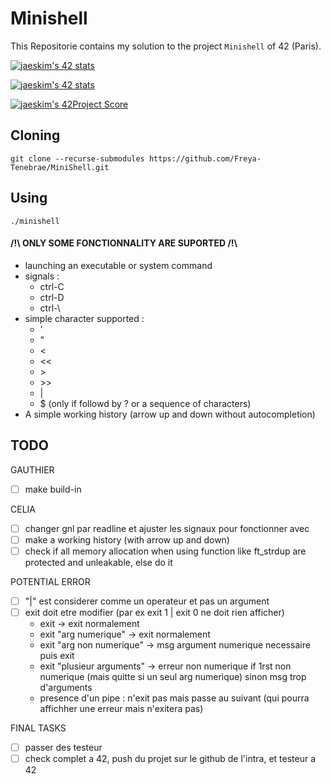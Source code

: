 # Minishell

This Repositorie contains my solution to the project `Minishell` of 42 (Paris).

[![jaeskim's 42 stats](https://badge42.herokuapp.com/api/stats/cmaginot?cursus=42cursus&privacyName=true)](https://github.com/JaeSeoKim/badge42)

[![jaeskim's 42 stats](https://badge42.herokuapp.com/api/stats/gadeneux?cursus=42cursus&privacyName=true)](https://github.com/JaeSeoKim/badge42)

[![jaeskim's 42Project Score](https://badge42.herokuapp.com/api/project/cmaginot/minishell)](https://github.com/JaeSeoKim/badge42)

## Cloning

```shell
git clone --recurse-submodules https://github.com/Freya-Tenebrae/MiniShell.git
```

## Using

```shell
./minishell
```

#### /!\\ ONLY SOME FONCTIONNALITY ARE SUPORTED /!\\
 - launching an executable or system command
 - signals : 
 	- ctrl-C 
 	- ctrl-D 
 	- ctrl-\\
 - simple character supported : 
 	- '
 	- "
 	- <
 	- <<
 	- \>
 	- \>\>
 	- |
 	- $ (only if followd by ? or a sequence of characters)
 - A simple working history (arrow up and down without autocompletion)

## TODO

GAUTHIER
- [ ] make build-in

CELIA
- [ ] changer gnl par readline et ajuster les signaux pour fonctionner avec
- [ ] make a working history (with arrow up and down)
- [ ] check if all memory allocation when using function like ft_strdup are protected and unleakable, else do it

POTENTIAL ERROR
- [ ] "|" est considerer comme un operateur et pas un argument
- [ ] exit doit etre modifier (par ex exit 1 | exit 0 ne doit rien afficher)
	- exit -> exit normalement
	- exit "arg numerique" -> exit normalement
	- exit "arg non numerique"  -> msg argument numerique necessaire puis exit
	- exit "plusieur arguments" -> erreur non numerique if 1rst non numerique (mais quitte si un seul arg numerique) sinon msg trop d'arguments
	- presence d'un pipe : n'exit pas mais passe au suivant (qui pourra affichher une erreur mais n'exitera pas)

FINAL TASKS
- [ ] passer des testeur
- [ ] check complet a 42, push du projet sur le github de l'intra, et testeur a 42